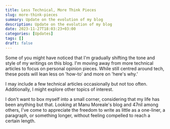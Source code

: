 ```yaml
---
title: Less Technical, More Think Pieces
slug: more-think-pieces
summary: Update on the evolution of my blog
description: Update on the evolution of my blog
date: 2023-11-27T18:03:23+03:00
categories: [Updates]
tags: []
draft: false
---
```


Some of you might have noticed that I'm gradually shifting the tone and style of my writings on this blog. I'm moving away from more technical articles to focus on personal opinion pieces. While still centred around tech, these posts will lean less on 'how-to' and more on 'here's why.'

I may include a few technical articles occasionally but not too often. Additionally, I might explore other topics of interest.

I don't want to box myself into a small corner, considering that my life has been anything but that. Looking at Manu Moreale's blog and 47nil among others, I've come to appreciate the freedom to write as little as a one-liner, a paragraph, or something longer, without feeling compelled to reach a certain length.
